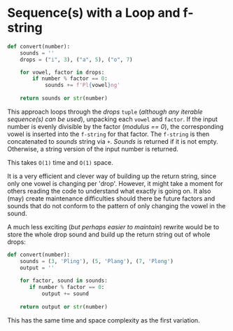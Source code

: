 # Sequence(s) with a Loop and f-string


```python
def convert(number):
    sounds = ''
    drops = ("i", 3), ("a", 5), ("o", 7)

    for vowel, factor in drops:
        if number % factor == 0:
            sounds += f'Pl{vowel}ng'
    
    return sounds or str(number)
```


This approach loops through the _drops_ `tuple` (_although any iterable sequence(s) can be used_), unpacking each `vowel` and `factor`.
If the input number is evenly divisible by the factor (_modulus == 0_), the corresponding vowel is inserted into the `f-string` for that factor.
The `f-string` is then concatenated to _sounds_ string via `+`.
 _Sounds_ is returned if it is not empty.
 Otherwise, a string version of the input number is returned.

 This takes `O(1)` time and `O(1)` space.

It is a very efficient and clever way of building up the return string, since only one vowel is changing per 'drop'.
However, it might take a moment for others reading the code to understand what exactly is going on.
It also (may) create maintenance difficulties should there be future factors and sounds that do not conform to the pattern of only changing the vowel in the sound.

A much less exciting (_but perhaps easier to maintain_) rewrite would be to store the whole drop sound and build up the return string out of whole drops:


```python
def convert(number):
    sounds = (3, 'Pling'), (5, 'Plang'), (7, 'Plong')
    output = ''
    
    for factor, sound in sounds:
       if number % factor == 0:
           output += sound
    
    return output or str(number)
```

This has the same time and space complexity as the first variation.
